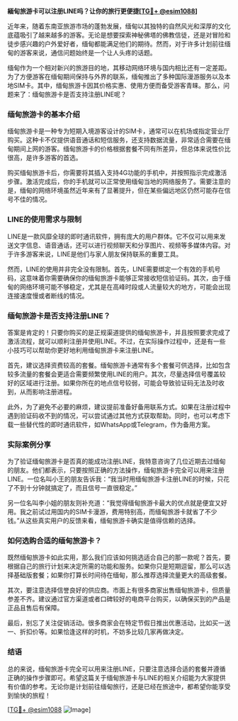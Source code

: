 **緬甸旅游卡可以注册LINE吗？让你的旅行更便捷[[TG💪+ @esim1088](https://t.me/s/esim1088)]**

近年来，随着东南亚旅游市场的蓬勃发展，缅甸以其独特的自然风光和深厚的文化底蕴吸引了越来越多的游客。无论是想要探索神秘佛塔的佛教信徒，还是对冒险和徒步感兴趣的户外爱好者，缅甸都能满足他们的期待。然而，对于许多计划前往缅甸的游客来说，通信问题始终是一个让人头疼的话题。

缅甸作为一个相对新兴的旅游目的地，其移动网络环境与国内相比还有一定差距。为了方便游客在缅甸期间保持与外界的联系，缅甸推出了多种国际漫游服务以及本地SIM卡。其中，缅甸旅游卡因其价格实惠、使用方便而备受游客青睐。那么，问题来了：缅甸旅游卡是否支持注册LINE呢？

### 缅甸旅游卡的基本介绍

缅甸旅游卡是一种专为短期入境游客设计的SIM卡，通常可以在机场或指定营业厅购买。这种卡不仅提供语音通话和短信服务，还支持数据流量，非常适合需要在缅甸期间上网的游客。缅甸旅游卡的价格根据套餐不同有所差异，但总体来说性价比很高，是许多游客的首选。

购买缅甸旅游卡后，你需要将其插入支持4G功能的手机中，并按照指示完成激活步骤。激活完成后，你的手机就可以正常使用缅甸当地的网络服务了。需要注意的是，缅甸的网络环境虽然近年来有了显著提升，但在某些偏远地区仍然可能存在信号不佳的情况。

### LINE的使用需求与限制

LINE是一款风靡全球的即时通讯软件，拥有庞大的用户群体。它不仅可以用来发送文字信息、语音通话，还可以进行视频聊天和分享图片、视频等多媒体内容。对于许多游客来说，LINE是他们与家人朋友保持联系的重要工具。

然而，LINE的使用并非完全没有限制。首先，LINE需要绑定一个有效的手机号码，这意味着你需要确保你的缅甸旅游卡能够正常接收短信验证码。其次，由于缅甸的网络环境可能不够稳定，尤其是在高峰时段或人流量较大的地方，可能会出现连接速度慢或者断线的情况。

### 缅甸旅游卡是否支持注册LINE？

答案是肯定的！只要你购买的是正规渠道提供的缅甸旅游卡，并且按照要求完成了激活流程，就可以顺利注册并使用LINE。不过，在实际操作过程中，还是有一些小技巧可以帮助你更好地利用缅甸旅游卡来注册LINE。

首先，建议选择资费较高的套餐。缅甸旅游卡通常有多个套餐可供选择，比如包含较多流量的套餐会更适合需要频繁使用LINE的用户。其次，尽量选择信号覆盖较好的区域进行注册。如果你所在的地点信号较弱，可能会导致验证码无法及时收到，从而影响注册进程。

此外，为了避免不必要的麻烦，建议提前准备好备用联系方式。如果在注册过程中遇到验证码收不到的情况，可以尝试通过其他方式获取帮助。同时，也可以考虑下载一些替代性的即时通讯软件，如WhatsApp或Telegram，作为备用方案。

### 实际案例分享

为了验证缅甸旅游卡是否真的能成功注册LINE，我特意咨询了几位近期去过缅甸的朋友。他们都表示，只要按照正确的方法操作，缅甸旅游卡完全可以用来注册LINE。一位名叫小王的朋友告诉我：“我当时用缅甸旅游卡注册LINE的时候，只花了不到十分钟就搞定了，而且信号一直很稳定。”

另一位名叫李小姐的朋友则补充道：“我觉得缅甸旅游卡最大的优点就是便宜又好用。我之前试过用国内的SIM卡漫游，费用特别高，而缅甸旅游卡就省了不少钱。”从这些真实用户的反馈来看，缅甸旅游卡确实是值得信赖的选择。

### 如何选购合适的缅甸旅游卡？

既然缅甸旅游卡如此实用，那么我们应该如何挑选适合自己的那一款呢？首先，要根据自己的旅行计划来决定所需的功能和服务。如果你只是短期逗留，那么可以选择基础版套餐；如果你打算长时间待在缅甸，那么推荐选择流量更大的高级套餐。

其次，要注意选择信誉良好的供应商。市面上有很多商家出售缅甸旅游卡，但质量参差不齐。建议通过官方渠道或者口碑较好的电商平台购买，以确保买到的产品是正品且售后有保障。

最后，别忘了关注促销活动。很多商家会在特定节假日推出优惠活动，比如买一送一、折扣价等。如果恰逢这样的时机，不妨多比较几家再做决定。

### 结语

总的来说，缅甸旅游卡完全可以用来注册LINE，只要注意选择合适的套餐并遵循正确的操作步骤即可。希望这篇关于缅甸旅游卡与LINE的相关介绍能为大家提供有价值的参考。无论你是计划前往缅甸旅行，还是已经在旅途中，都希望你能享受到愉快的旅程！

[[TG💪+ @esim1088](https://t.me/s/esim1088) ![Image](https://i.postimg.cc/4NQfJmqS/Snipaste-2025-05-13-00-14-12.png)]